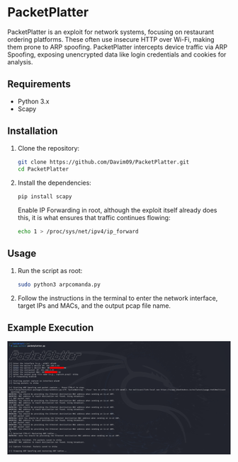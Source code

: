 # PacketPlatter
PacketPlatter is an exploit for network systems, focusing on restaurant ordering platforms. These often use insecure HTTP over Wi-Fi, making them prone to ARP spoofing. PacketPlatter intercepts device traffic via ARP Spoofing, exposing unencrypted data like login credentials and cookies for analysis.

## Requirements

- Python 3.x
- Scapy

## Installation

1. Clone the repository:
    ```bash
    git clone https://github.com/Davim09/PacketPlatter.git
    cd PacketPlatter
    ```

2. Install the dependencies:
    ```bash
    pip install scapy
    ```
    Enable IP Forwarding in root, although the exploit itself already does this, it is what ensures that traffic continues
flowing:
    ```bash
    echo 1 > /proc/sys/net/ipv4/ip_forward
    ```

## Usage

1. Run the script as root:
    ```bash
    sudo python3 arpcomanda.py
    ```

2. Follow the instructions in the terminal to enter the network interface, target IPs and MACs, and the output pcap file name.

## Example Execution
<img src="/example1.png" width="1500px"/>
